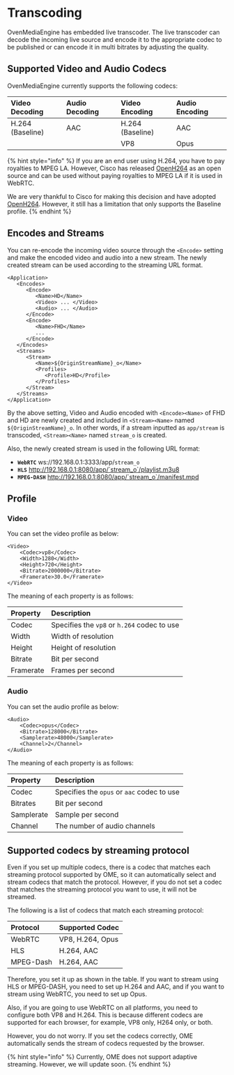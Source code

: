 # Transcoding

OvenMediaEngine has embedded live transcoder. The live transcoder can decode the incoming live source and encode it to the appropriate codec to be published or can encode it in multi bitrates by adjusting the quality.

## Supported Video and Audio Codecs

OvenMediaEngine currently supports the following codecs:

| Video Decoding | Audio Decoding | Video Encoding | Audio Encoding |
| :--- | :--- | :--- | :--- |
| H.264 \(Baseline\) | AAC | H.264 \(Baseline\) | AAC |
|  |  | VP8 | Opus |

{% hint style="info" %}
If you are an end user using H.264, you have to pay royalties to MPEG LA. However, Cisco has released [OpenH264](https://www.openh264.org/) as an open source and can be used without paying royalties to MPEG LA if it is used in WebRTC.

We are very thankful to Cisco for making this decision and have adopted [OpenH264](https://www.openh264.org/). However, it still has a limitation that only supports the Baseline profile.
{% endhint %}

## Encodes and Streams

You can re-encode the incoming video source through the `<Encode>` setting and make the encoded video and audio into a new stream. The newly created stream can be used according to the streaming URL format.

```markup
<Application>
   <Encodes>
      <Encode>
         <Name>HD</Name>
         <Video> ... </Video>
         <Audio> ... </Audio>
      </Encode>
      <Encode>
         <Name>FHD</Name>
         ...
      </Encode>
   </Encodes>
   <Streams>
      <Stream>
         <Name>${OriginStreamName}_o</Name>
         <Profiles>
            <Profile>HD</Profile>
         </Profiles>
      </Stream>
   </Streams>
</Application>
```

By the above setting, Video and Audio encoded with `<Encode><Name>` of FHD and HD are newly created and included in `<Stream><Name>` named `${OriginStreamName}_o`. In other words, if a stream inputted as `app/stream` is transcoded, `<Stream><Name>` named `stream_o` is created.

Also, the newly created stream is used in the following URL format:

* **`WebRTC`**    ws://192.168.0.1:3333/app/`stream_o`
* **`HLS`**       http://192.168.0.1:8080/app/`stream_o`/playlist.m3u8
* **`MPEG-DASH`** http://192.168.0.1:8080/app/`stream_o`/manifest.mpd

## Profile

### Video

You can set the video profile as below:

```markup
<Video>
    <Codec>vp8</Codec>
    <Width>1280</Width>
    <Height>720</Height>
    <Bitrate>2000000</Bitrate>
    <Framerate>30.0</Framerate>
</Video>
```

The meaning of each property is as follows:

| Property | Description |
| :--- | :--- |
| Codec | Specifies the `vp8` or `h.264` codec to use |
| Width | Width of resolution |
| Height | Height of resolution |
| Bitrate | Bit per second |
| Framerate | Frames per second |

### Audio

You can set the audio profile as below:

```markup
<Audio>
    <Codec>opus</Codec>
    <Bitrate>128000</Bitrate>
    <Samplerate>48000</Samplerate>
    <Channel>2</Channel>
</Audio>
```

The meaning of each property is as follows:

| Property | Description |
| :--- | :--- |
| Codec | Specifies the `opus` or `aac` codec to use |
| Bitrates | Bit per second |
| Samplerate | Sample per second |
| Channel | The number of audio channels |

## Supported codecs by streaming protocol 

Even if you set up multiple codecs, there is a codec that matches each streaming protocol supported by OME, so it can automatically select and stream codecs that match the protocol. However, if you do not set a codec that matches the streaming protocol you want to use, it will not be streamed.

The following is a list of codecs that match each streaming protocol:

| Protocol | Supported Codec |
| :--- | :--- |
| WebRTC | VP8, H.264, Opus |
| HLS | H.264, AAC |
| MPEG-Dash | H.264, AAC |

Therefore, you set it up as shown in the table. If you want to stream using HLS or MPEG-DASH, you need to set up H.264 and AAC, and if you want to stream using WebRTC, you need to set up Opus.

Also, if you are going to use WebRTC on all platforms, you need to configure both VP8 and H.264. This is because different codecs are supported for each browser, for example, VP8 only, H264 only, or both.

However, you do not worry. If you set the codecs correctly, OME automatically sends the stream of codecs requested by the browser.

{% hint style="info" %}
Currently, OME does not support adaptive streaming. However, we will update soon.
{% endhint %}



